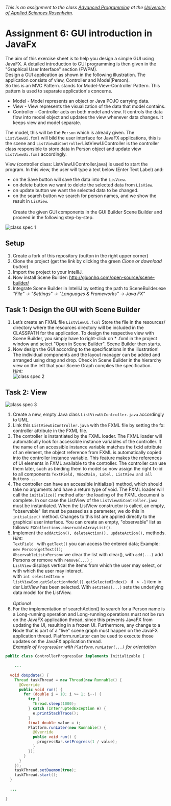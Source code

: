 _This is an assignment to the class [Advanced
Programming](https://hsro-inf-fpk.github.io) at the [University of
Applied Sciences Rosenheim](http://www.th-rosenheim.de)._

# Assignment 6: GUI introduction in JavaFx

The aim of this exercise sheet is to help you design a simple GUI using JavaFX. A detailed introduction to GUI programming 
is then given in the "Graphical User Interface" section (FWPM).<br>
Design a GUI application as shown in the following illustration. The application consists of view, Controller and Model(Person).<br>
So this is an MVC Pattern. stands for Model-View-Controller Pattern. This pattern is used to separate application's concerns.
- Model - Model represents an object or Java POJO carrying data.
- View - View represents the visualization of the data that model contains.
- Controller - Controller acts on both model and view. It controls the data
  flow into model object and updates the view whenever data changes. It
  keeps view and model separate.

The model, this will be the `Person` which is already given. The `ListViewUi.fxml` will bild the user interface for JavaFX applications, 
this is the scene and `ListViewUiController`ListViewUiController is the controller class responsible to store data in Person object and update
view `ListViewUi.fxml` accordingly.

View (controller class: ListViewUiController.java) is used to start the program. In this view, the user will type a text 
below (Enter Text Label) and:
- on the Save button will save the data into the `LisView`.
- on delete button we want to delete the selected data from `LisView`.
- on update button we want the selected data to be changed. 
- on the search button we search for person names, and we show the result in `LisView`.<br><br>
Create the given GUI components in the GUI Builder Scene Builder and proceed in the following step-by-step. 

![class spec 1](assets/GUI-1-Assignment.JPG)

## Setup

1. Create a fork of this repository (button in the right upper corner)
2. Clone the project (get the link by clicking the green _Clone or download button_)
3. Import the project to your IntelliJ.
4. Now install Scene Builder: http://gluonhq.com/open-source/scene-builder/
5. Integrate Scene Builder in IntelliJ by setting the path to SceneBuilder.exe  <br>
_"File" → "Settings" → "Languages & Frameworks" → Java FX"_

## Task 1: Design the GUI with Scene Builder
1. Let’s create an FXML file `ListViewUi.fxml` Store the file in the resources/ directory where the resources 
directory will be included in the CLASSPATH for the application. To design the respective view with Scene Builder, 
you simply have to right-click on * .fxml in the project window and select "Open in Scene Builder". Scene Builder then starts.
2. Now design the GUI according to the specifications in the illustration! The individual components and the layout manager can be added and arranged using drag and drop.
Check in Scene Builder in the hierarchy view on the left that your Scene Graph complies the specification.<br>
_Hint:_<br>
![class spec 2](assets/GUI-2-Assigment-6.JPG)

## Task 2: View
![class spec 3](assets/class-spec-1.svg)
1. Create a new, empty Java class `ListViewUiController.java` accordingly to UML.
2. Link this `ListViewUiController.java` with the FXML file by setting the fx: controller attribute in the FXML file.
3. The controller is instantiated by the FXML loader. The FXML loader will automatically look for accessible instance variables of the controller. 
If the name of an accessible instance variable matches the fx:id attribute of an element, the object reference from FXML is automatically copied into the 
controller instance variable. This feature makes the references of UI elements in FXML available to the controller. The controller can use them later, 
such as binding them to model so now assign the right fx-id to all components `TextField, VBoxMain, Label, ListView and all Buttons ...`
4. The controller can have an accessible initialize() method, which should take no arguments and have a return type of void. The FXML loader will call 
the `initialize()` method after the loading of the FXML document is complete. In our case the ListView of the `ListViewUiController.java` must be instantiated. 
When the ListView constructor is called, an empty, "observable" list must be passed as a parameter, we do this in `initialize()` method. 
Changes to this list are applied directly to the graphical user interface. You can create an empty, "observable" list as follows: `FXCollections.observableArrayList()`.
5. Implement the `addAction(), deleteAction(), updateAction(),` methods.<br>
_Hint:_<br>
`TextField ` with `getText()` you can access the entered data; Example: `new Person(getText())`;<br>
`ObservableList<Person>` we clear the list with clear(), with `add(...)` add Persons or remove with `remove(...)` ;<br>
`ListView`  displays vertical the items from which the user may select, or with which the user may interact.<br>
with `int selectedItem = listViewBox.getSelectionModel().getSelectedIndex() ` if ` > -1` item in der ListView has been selected. With `setItems(...)`
sets the underlying data model for the ListView.<br><br>
_Optional_
6. For the implementation of searchAction() to search for a Person name is a Long-running operation and Long-running operations must not be run on the JavaFX application thread, since this prevents
JavaFX from updating the UI, resulting in a frozen UI. Furthermore, any change to a Node that is part of a "live" scene graph must happen on the JavaFX application thread. 
Platform.runLater can be used to execute those updates on the JavaFX application thread.<br>
_Example of `ProgressBar` with  `Platform.runLater(...)` for orientation_<br>
```java
public class ControllerProgressBar implements Initializable {
  
    ...
  
  void doUpdate() {
    Thread taskThread = new Thread(new Runnable() {
      @Override
      public void run() {
        for (double i = 10; i >= 1; i--) {
          try {
            Thread.sleep(1000);
          } catch (InterruptedException e) {
            e.printStackTrace();
          }
          final double value = i;
          Platform.runLater(new Runnable() {
            @Override
            public void run() {
              progressBar.setProgress(1 / value);
            }
          });
        }
      }
    });
    taskThread.setDaemon(true);
    taskThread.start();
  }
  
  ...
  
}
```
